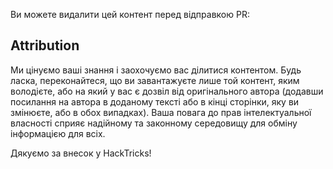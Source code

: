 Ви можете видалити цей контент перед відправкою PR:

## Attribution
Ми цінуємо ваші знання і заохочуємо вас ділитися контентом. Будь ласка, переконайтеся, що ви завантажуєте лише той контент, яким володієте, або на який у вас є дозвіл від оригінального автора (додавши посилання на автора в доданому тексті або в кінці сторінки, яку ви змінюєте, або в обох випадках). Ваша повага до прав інтелектуальної власності сприяє надійному та законному середовищу для обміну інформацією для всіх.

Дякуємо за внесок у HackTricks!

